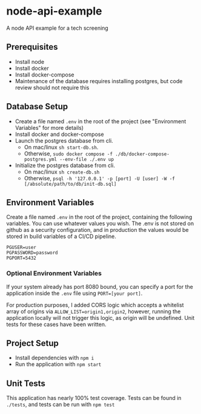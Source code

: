 # node-api-example

A node API example for a tech screening

## Prerequisites

- Install node
- Install docker
- Install docker-compose
- Maintenance of the database requires installing postgres, but code review should not require this

## Database Setup

- Create a file named `.env` in the root of the project (see "Environment Variables" for more details)
- Install docker and docker-compose
- Launch the postgres database from cli.
  - On mac/linux `sh start-db.sh`.
  - Otherwise, `sudo docker compose -f ./db/docker-compose-postgres.yml --env-file ./.env up`
- Initialize the postgres database from cli.
  - On mac/linux `sh create-db.sh`
  - Otherwise, `psql -h '127.0.0.1' -p [port] -U [user] -W -f [/absolute/path/to/db/init-db.sql]`

## Environment Variables

Create a file named `.env` in the root of the project, containing the following variables. You can use whatever values you wish. The .env is not stored on github as a security configuration, and in production the values would be stored in build variables of a CI/CD pipeline.

```
PGUSER=user
PGPASSWORD=password
PGPORT=5432
```

### Optional Environment Variables

If your system already has port 8080 bound, you can specify a port for the application inside the `.env` file using `PORT=[your port]`.

For production purposes, I added CORS logic which accepts a whitelist array of origins via `ALLOW_LIST=origin1,origin2`, however, running the application locally will not trigger this logic, as origin will be undefined. Unit tests for these cases have been written.

## Project Setup

- Install dependencies with `npm i`
- Run the application with `npm start`

## Unit Tests

This application has nearly 100% test coverage. Tests can be found in `./tests`, and tests can be run with `npm test`
